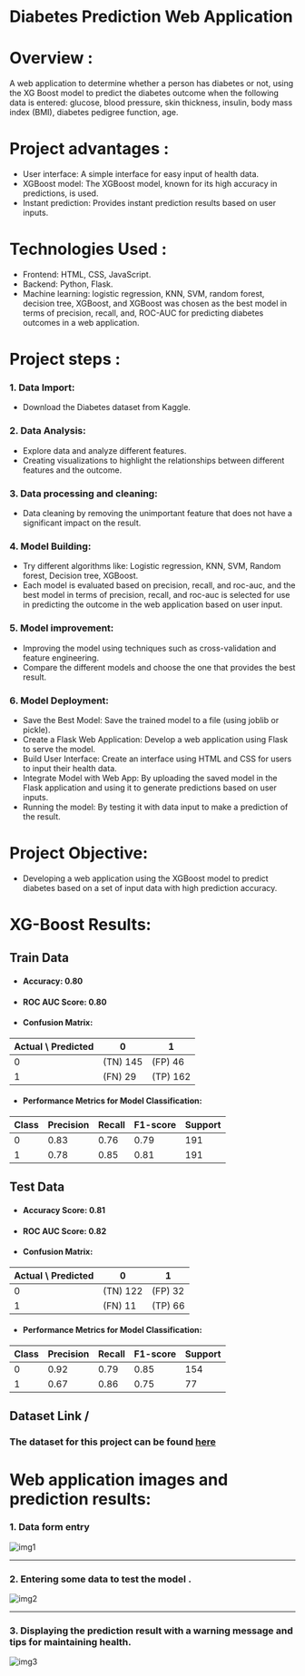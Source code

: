 # **Diabetes Prediction Web Application**
# Overview :
A web application to determine whether a person has diabetes or not, using the XG Boost model to predict the diabetes outcome when the following data is entered: glucose, blood pressure, skin thickness, insulin, body mass index (BMI), diabetes pedigree function, age.

# Project advantages :
* User interface: A simple interface for easy input of health data.
* XGBoost model: The XGBoost model, known for its high accuracy in predictions, is used.
* Instant prediction: Provides instant prediction results based on user inputs.

 # Technologies Used :
* Frontend: HTML, CSS, JavaScript.
* Backend: Python, Flask.
* Machine learning: logistic regression, KNN, SVM, random forest, decision tree, XGBoost, and XGBoost was chosen as the best model in terms of precision, recall, and, ROC-AUC for predicting diabetes outcomes in a web application.

 # Project steps : 
 ### 1. Data Import:
+ Download the Diabetes dataset from Kaggle.

### 2. Data Analysis:
* Explore data and analyze different features.
* Creating visualizations to highlight the relationships between different features and the outcome. 

### 3. Data processing and cleaning: 
* Data cleaning by removing the unimportant feature that does not have a significant impact on the result.

### 4. Model Building:
* Try different algorithms like: Logistic regression, KNN, SVM, Random forest, Decision tree, XGBoost.
*  Each model is evaluated based on precision, recall, and roc-auc, and the best model in terms of precision, recall, and roc-auc is selected for use in predicting the outcome in the web application based on user input.
  
### 5. Model improvement:
* Improving the model using techniques such as cross-validation and feature engineering.
* Compare the different models and choose the one that provides the best result.

### 6. Model Deployment:
* Save the Best Model: Save the trained model to a file (using joblib or pickle).
* Create a Flask Web Application: Develop a web application using Flask to serve the model.
* Build User Interface: Create an interface using HTML and CSS for users to input their health data.
* Integrate Model with Web App: By uploading the saved model in the Flask application and using it to generate predictions based on user inputs.
* Running the model: By testing it with data input to make a prediction of the result.
 
# Project Objective:
* Developing a web application using the XGBoost model to predict diabetes based on a set of input data with high prediction accuracy.
# XG-Boost Results:
## Train Data
* #### Accuracy: 0.80
* #### ROC AUC Score: 0.80
* #### Confusion Matrix:
    
| Actual \ Predicted | 0 | 1 |
| ------------- | ------------- |------------- |
| 0  | (TN) 145 |  (FP) 46 |
| 1  | (FN) 29 |  (TP) 162 |

* #### Performance Metrics for Model Classification:
 
|Class  | Precision | Recall | F1-score | Support | 
| ------------- | ------------- |------------- |------------- |------------- |
| 0  | 0.83 | 0.76 | 0.79 | 191 |
| 1  | 0.78 | 0.85 | 0.81 | 191 |

## Test Data 
* #### Accuracy Score: 0.81
* #### ROC AUC Score: 0.82
* #### Confusion Matrix:

| Actual \ Predicted | 0 | 1 |
| ------------- | ------------- |------------- |
| 0  | (TN) 122 |  (FP) 32 |
| 1  | (FN) 11 |  (TP) 66 |

* #### Performance Metrics for Model Classification:
 
|Class  | Precision | Recall | F1-score | Support | 
| ------------- | ------------- |------------- |------------- |------------- |
| 0  | 0.92 | 0.79 | 0.85 | 154 |
| 1  | 0.67 | 0.86 | 0.75 | 77 |

## Dataset Link /
### The dataset for this project can be found [here](https://www.kaggle.com/datasets/uciml/pima-indians-diabetes-database/data)

# Web application images and prediction results: 
### 1. Data form entry 
![img1](https://github.com/user-attachments/assets/53ef35d1-f445-4b39-960b-beb23a8f3204)
_______________________________________________________________________________________
### 2. Entering some data to test the model .
![img2](https://github.com/user-attachments/assets/ef9aaf1d-8ce3-4304-9611-ba1f7e7c5796)
________________________________________________________________________________________
 ### 3. Displaying the prediction result with a warning message and tips for maintaining health.
![img3](https://github.com/user-attachments/assets/cb2593d6-a9c0-4726-a9a7-7aec581e11dd)

